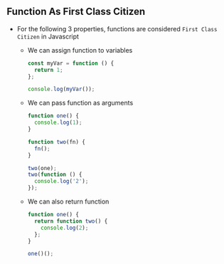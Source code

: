 ## Function As First Class Citizen

- For the following 3 properties, functions are considered `First Class Citizen` in Javascript

  - We can assign function to variables

    ```js
    const myVar = function () {
      return 1;
    };

    console.log(myVar());
    ```

  - We can pass function as arguments

    ```js
    function one() {
      console.log(1);
    }

    function two(fn) {
      fn();
    }

    two(one);
    two(function () {
      console.log('2');
    });
    ```

  - We can also return function

    ```js
    function one() {
      return function two() {
        console.log(2);
      };
    }

    one()();
    ```
